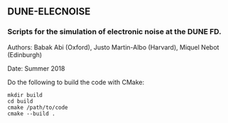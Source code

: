 ## DUNE-ELECNOISE
### Scripts for the simulation of electronic noise at the DUNE FD.

Authors: Babak Abi (Oxford), Justo Martin-Albo (Harvard), Miquel Nebot (Edinburgh)

Date: Summer 2018

Do the following to build the code with CMake:

```
mkdir build
cd build
cmake /path/to/code
cmake --build .
```

